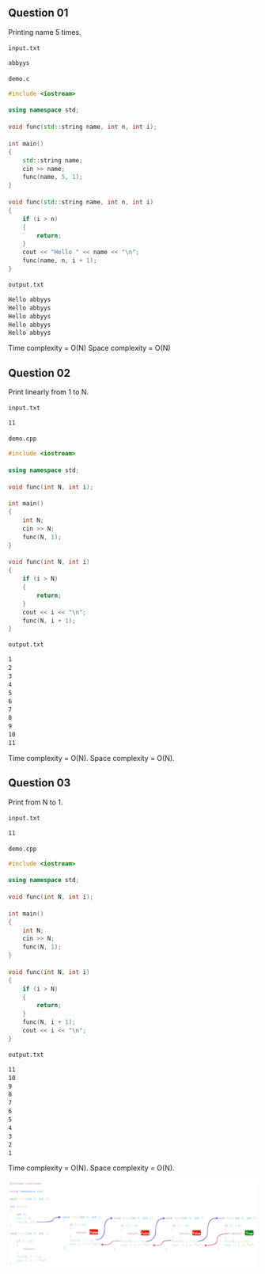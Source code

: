 ## Question 01

Printing name 5 times.

`input.txt`

```txt
abbyys
```

`demo.c`

```cpp
#include <iostream>

using namespace std;

void func(std::string name, int n, int i);

int main()
{
    std::string name;
    cin >> name;
    func(name, 5, 1);
}

void func(std::string name, int n, int i)
{
    if (i > n)
    {
        return;
    }
    cout << "Hello " << name << "\n";
    func(name, n, i + 1);
}
```

`output.txt`

```txt
Hello abbyys
Hello abbyys
Hello abbyys
Hello abbyys
Hello abbyys
```

Time complexity = O(N)
Space complexity = O(N)

## Question 02

Print linearly from 1 to N.

`input.txt`

```txt
11
```

`demo.cpp`

```cpp
#include <iostream>

using namespace std;

void func(int N, int i);

int main()
{
    int N;
    cin >> N;
    func(N, 1);
}

void func(int N, int i)
{
    if (i > N)
    {
        return;
    }
    cout << i << "\n";
    func(N, i + 1);
}
```

`output.txt`

```txt
1
2
3
4
5
6
7
8
9
10
11
```

Time complexity = O(N).
Space complexity = O(N).

## Question 03

Print from N to 1.

`input.txt`

```txt
11
```

`demo.cpp`

```cpp
#include <iostream>

using namespace std;

void func(int N, int i);

int main()
{
    int N;
    cin >> N;
    func(N, 1);
}

void func(int N, int i)
{
    if (i > N)
    {
        return;
    }
    func(N, i + 1);
    cout << i << "\n";
}
```

`output.txt`

```txt
11
10
9
8
7
6
5
4
3
2
1
```

Time complexity = O(N).
Space complexity = O(N).

![example](assets/backtracking.png)
